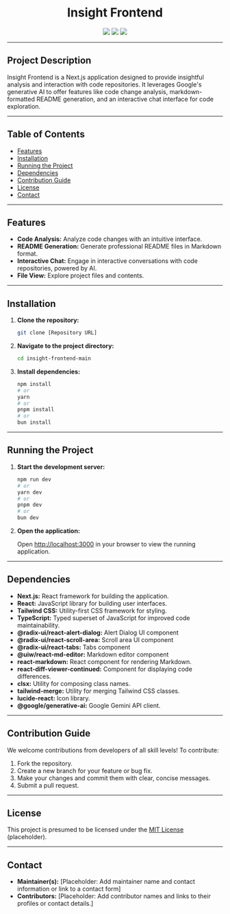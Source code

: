 
<h1 align="center">Insight Frontend</h1>

<p align="center">
  <img src="https://img.shields.io/badge/Next.js-v14-black?style=flat-square&logo=next.js"/>
  <img src="https://img.shields.io/badge/Tailwind_CSS-v3-blue?style=flat-square&logo=tailwindcss"/>
  <img src="https://img.shields.io/badge/TypeScript-4.9-blue?style=flat-square&logo=typescript"/>
</p>

---

## Project Description

Insight Frontend is a Next.js application designed to provide insightful analysis and interaction with code repositories. It leverages Google's generative AI to offer features like code change analysis, markdown-formatted README generation, and an interactive chat interface for code exploration.

---

## Table of Contents

-   [Features](#features)
-   [Installation](#installation)
-   [Running the Project](#running-the-project)
-   [Dependencies](#dependencies)
-   [Contribution Guide](#contribution-guide)
-   [License](#license)
-   [Contact](#contact)

---

## Features

-   **Code Analysis:** Analyze code changes with an intuitive interface.
-   **README Generation:** Generate professional README files in Markdown format.
-   **Interactive Chat:** Engage in interactive conversations with code repositories, powered by AI.
-   **File View:** Explore project files and contents.

---

## Installation

1.  **Clone the repository:**

    ```bash
    git clone [Repository URL]
    ```

2.  **Navigate to the project directory:**

    ```bash
    cd insight-frontend-main
    ```

3.  **Install dependencies:**

    ```bash
    npm install
    # or
    yarn
    # or
    pnpm install
    # or
    bun install
    ```

---

## Running the Project

1.  **Start the development server:**

    ```bash
    npm run dev
    # or
    yarn dev
    # or
    pnpm dev
    # or
    bun dev
    ```

2.  **Open the application:**

    Open [http://localhost:3000](http://localhost:3000) in your browser to view the running application.

---

## Dependencies

*   **Next.js:** React framework for building the application.
*   **React:** JavaScript library for building user interfaces.
*   **Tailwind CSS:** Utility-first CSS framework for styling.
*   **TypeScript:** Typed superset of JavaScript for improved code maintainability.
*   **@radix-ui/react-alert-dialog:** Alert Dialog UI component
*   **@radix-ui/react-scroll-area:** Scroll area UI component
*   **@radix-ui/react-tabs:** Tabs component
*   **@uiw/react-md-editor:** Markdown editor component
*   **react-markdown:** React component for rendering Markdown.
*   **react-diff-viewer-continued:** Component for displaying code differences.
*   **clsx:** Utility for composing class names.
*   **tailwind-merge:** Utility for merging Tailwind CSS classes.
*   **lucide-react:**  Icon library.
*   **@google/generative-ai:** Google Gemini API client.

---

## Contribution Guide

We welcome contributions from developers of all skill levels!  To contribute:

1.  Fork the repository.
2.  Create a new branch for your feature or bug fix.
3.  Make your changes and commit them with clear, concise messages.
4.  Submit a pull request.

---

## License

This project is presumed to be licensed under the [MIT License](https://opensource.org/licenses/MIT) (placeholder).

---

## Contact

*   **Maintainer(s):** [Placeholder: Add maintainer name and contact information or link to a contact form]
*   **Contributors:** [Placeholder: Add contributor names and links to their profiles or contact details.]
```
